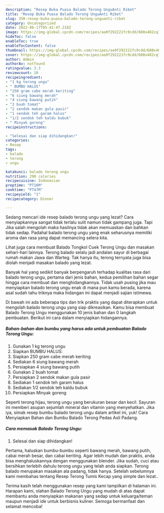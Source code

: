 ```yaml
---
description: "Resep Buka Puasa Balado Terong UnguAnti Ribet"
title: "Resep Buka Puasa Balado Terong UnguAnti Ribet"
slug: 350-resep-buka-puasa-balado-terong-unguanti-ribet
category: Uncategorized
date: 2022-06-17T05:42:47.218Z
image: https://img-global.cpcdn.com/recipes/aa9f292221fc9cdd/680x482cq70/balado-terong-ungu-foto-resep-utama.jpg
hideToc: false
enableToc: true
enableTocContent: false
thumbnail: https://img-global.cpcdn.com/recipes/aa9f292221fc9cdd/680x482cq70/balado-terong-ungu-foto-resep-utama.jpg
cover: https://img-global.cpcdn.com/recipes/aa9f292221fc9cdd/680x482cq70/balado-terong-ungu-foto-resep-utama.jpg
author: Admin
authorAv: notfound
ratingvalue: 3.3
reviewcount: 10
recipeingredient:
- "1 kg terong ungu"
- " BUMBU HALUS"
- "250 gram cabe merah keriting"
- "6 siung bawang merah"
- "4 siung bawang putih"
- "2 buah tomat"
- "2 sendok makan gula pasir"
- "1 sendok teh garam halus"
- "1/2 sendok teh kaldu bubuk"
- " Minyak goreng"
recipeinstructions:

- "Selesai dan siap dihidangkan!"
categories:
- Resep
tags:
- balado
- terong
- ungu

katakunci: balado terong ungu 
nutrition: 298 calories
recipecuisine: Indonesian
preptime: "PT16M"
cooktime: "PT47M"
recipeyield: "1"
recipecategory: Dinner

---
```



Sedang mencari ide resep balado terong ungu yang lezat? Cara menyiapkannya sangat tidak terlalu sulit namun tidak gampang juga. Tapi Jika salah mengolah maka hasilnya tidak akan memuaskan dan bahkan tidak sedap. Padahal balado terong ungu yang enak seharusnya memiliki aroma dan rasa yang dapat memancing selera kita.


Lihat juga cara membuat Balado Tongkol Cuek Terong Ungu dan masakan sehari-hari lainnya. Terong balado selalu jadi andalan sayur di berbagai rumah makan Jawa dan Warteg. Tak hanya itu, terong ternyata juga bisa diolah menjadi masakan balado yang lezat.

Banyak hal yang sedikit banyak berpengaruh terhadap kualitas rasa dari balado terong ungu, pertama dari jenis bahan, kedua pemilihan bahan segar hingga cara membuat dan menghidangkannya. Tidak usah pusing jika mau menyiapkan balado terong ungu enak di mana pun kamu berada, karena asal sudah tahu triknya maka hidangan ini dapat menjadi sajian istimewa.


Di bawah ini ada beberapa tips dan trik praktis yang dapat diterapkan untuk mengolah balado terong ungu yang siap dikreasikan. Kamu bisa membuat Balado Terong Ungu menggunakan 10 jenis bahan dan 0 langkah pembuatan. Berikut ini cara dalam menyiapkan hidangannya.

<!--inarticleads1-->

##### Bahan-bahan dan bumbu yang harus ada untuk pembuatan Balado Terong Ungu:

1. Gunakan 1 kg terong ungu
1. Siapkan  BUMBU HALUS:
1. Siapkan 250 gram cabe merah keriting
1. Sediakan 6 siung bawang merah
1. Persiapkan 4 siung bawang putih
1. Gunakan 2 buah tomat
1. Persiapkan 2 sendok makan gula pasir
1. Sediakan 1 sendok teh garam halus
1. Sediakan 1/2 sendok teh kaldu bubuk
1. Persiapkan  Minyak goreng


Seperti terong hijau, terong ungu yang berukuran besar dan kecil. Sayuran ini memberi asupan sejumlah mineral dan vitamin yang menyehatkan. Jika iya, simak resep bumbu balado terong ungu dalam artikel ini, yuk! Cara Menyiapkan Bahan dan Bumbu Balado Terong Pedas Asli Padang. 

<!--inarticleads2-->

##### Cara memasak Balado Terong Ungu:


1. Selesai dan siap dihidangkan!

Pertama, haluskan bumbu-bumbu seperti bawang merah, bawang putih, cabai merah besar, dan cabai keriting. Agar lebih mudah dan praktis, anda bisa menghaluskannya dengan menggunakan blender. Jika sudah, cuci atau bersihkan terlebih dahulu terong ungu yang telah anda siapkan. Terong balado merupakan masakan ala padang, tidak hanya. Setelah sebelumnya kami membahas tentang Resep Terong Tumis Kecap yang simple dan lezat.. 

Terima kasih telah menggunakan resep yang kami tampilkan di halaman ini. Harapan kami, olahan Balado Terong Ungu yang mudah di atas dapat membantu anda menyiapkan makanan yang sedap untuk keluarga/teman maupun menjadi ide untuk berbisnis kuliner. Semoga bermanfaat dan selamat mencoba!
